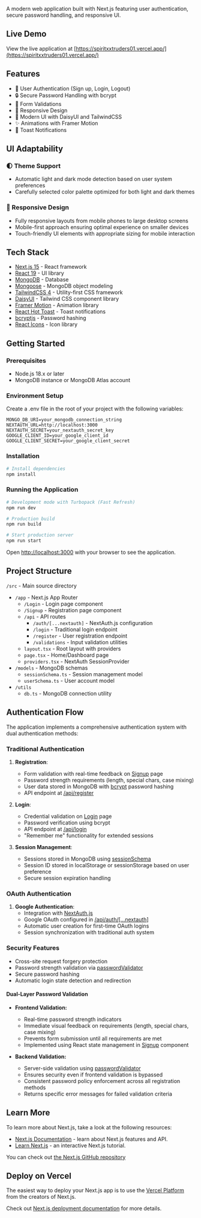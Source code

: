 A modern web application built with Next.js featuring user authentication, secure password handling, and responsive UI.

## Live Demo

View the live application at [https://spiritxxtruders01.vercel.app/](https://spiritxxtruders01.vercel.app/)

## Features

- 🔐 User Authentication (Sign up, Login, Logout)
- 🔒 Secure Password Handling with bcrypt
- 🚨 Form Validations
- 📱 Responsive Design
- 🎨 Modern UI with DaisyUI and TailwindCSS
- ✨ Animations with Framer Motion
- 🔔 Toast Notifications

## UI Adaptability

### 🌓 Theme Support
- Automatic light and dark mode detection based on user system preferences
- Carefully selected color palette optimized for both light and dark themes

### 📱 Responsive Design
- Fully responsive layouts from mobile phones to large desktop screens
- Mobile-first approach ensuring optimal experience on smaller devices
- Touch-friendly UI elements with appropriate sizing for mobile interaction

## Tech Stack

- [Next.js 15](https://nextjs.org/) - React framework
- [React 19](https://react.dev/) - UI library
- [MongoDB](https://www.mongodb.com/) - Database
- [Mongoose](https://mongoosejs.com/) - MongoDB object modeling
- [TailwindCSS 4](https://tailwindcss.com/) - Utility-first CSS framework
- [DaisyUI](https://daisyui.com/) - Tailwind CSS component library
- [Framer Motion](https://www.framer.com/motion/) - Animation library
- [React Hot Toast](https://react-hot-toast.com/) - Toast notifications
- [bcryptjs](https://www.npmjs.com/package/bcryptjs) - Password hashing
- [React Icons](https://react-icons.github.io/react-icons/) - Icon library

## Getting Started

### Prerequisites

- Node.js 18.x or later
- MongoDB instance or MongoDB Atlas account

### Environment Setup

Create a .env file in the root of your project with the following variables:

```
MONGO_DB_URI=your_mongodb_connection_string
NEXTAUTH_URL=http://localhost:3000
NEXTAUTH_SECRET=your_nextauth_secret_key
GOOGLE_CLIENT_ID=your_google_client_id
GOOGLE_CLIENT_SECRET=your_google_client_secret
```

### Installation

```bash
# Install dependencies
npm install
```

### Running the Application

```bash
# Development mode with Turbopack (Fast Refresh)
npm run dev

# Production build
npm run build

# Start production server
npm run start
```

Open [http://localhost:3000](http://localhost:3000) with your browser to see the application.

## Project Structure

```/src``` - Main source directory
  - ```/app``` - Next.js App Router
    - ```/Login``` - Login page component
    - ```/Signup``` - Registration page component
    - ```/api``` - API routes
      - ```/auth/[...nextauth]``` - NextAuth.js configuration
      - ```/login``` - Traditional login endpoint
      - ```/register``` - User registration endpoint
      - ```/validations``` - Input validation utilities
    - ```layout.tsx``` - Root layout with providers
    - ```page.tsx``` - Home/Dashboard page
    - ```providers.tsx``` - NextAuth SessionProvider
  - ```/models``` - MongoDB schemas
    - ```sessionSchema.ts``` - Session management model
    - ```userSchema.ts``` - User account model
  - ```/utils```
    - ```db.ts``` - MongoDB connection utility

## Authentication Flow

The application implements a comprehensive authentication system with dual authentication methods:

### Traditional Authentication
1. **Registration**:
   - Form validation with real-time feedback on [Signup](src/app/Signup/page.tsx) page
   - Password strength requirements (length, special chars, case mixing)
   - User data stored in MongoDB with [bcrypt](https://www.npmjs.com/package/bcryptjs) password hashing
   - API endpoint at [/api/register](src/app/api/register/route.ts)

2. **Login**:
   - Credential validation on [Login](src/app/Login/page.tsx) page
   - Password verification using bcrypt
   - API endpoint at [/api/login](src/app/api/login/route.ts)
   - "Remember me" functionality for extended sessions

3. **Session Management**:
   - Sessions stored in MongoDB using [sessionSchema](src/models/sessionSchema.ts)
   - Session ID stored in localStorage or sessionStorage based on user preference
   - Secure session expiration handling

### OAuth Authentication
1. **Google Authentication**:
   - Integration with [NextAuth.js](https://next-auth.js.org/)
   - Google OAuth configured in [/api/auth/[...nextauth]](src/app/api/auth/[...nextauth]/route.ts)
   - Automatic user creation for first-time OAuth logins
   - Session synchronization with traditional auth system

### Security Features
- Cross-site request forgery protection
- Password strength validation via [passwordValidator](src/app/api/validations/passwordValidator.tsx)
- Secure password hashing
- Automatic login state detection and redirection

#### Dual-Layer Password Validation
- **Frontend Validation:**
  - Real-time password strength indicators
  - Immediate visual feedback on requirements (length, special chars, case mixing)
  - Prevents form submission until all requirements are met
  - Implemented using React state management in [Signup](src/app/Signup/page.tsx) component

- **Backend Validation:**
  - Server-side validation using [passwordValidator](src/app/api/validations/passwordValidator.tsx)
  - Ensures security even if frontend validation is bypassed
  - Consistent password policy enforcement across all registration methods
  - Returns specific error messages for failed validation criteria

## Learn More

To learn more about Next.js, take a look at the following resources:

- [Next.js Documentation](https://nextjs.org/docs) - learn about Next.js features and API.
- [Learn Next.js](https://nextjs.org/learn) - an interactive Next.js tutorial.

You can check out [the Next.js GitHub repository](https://github.com/vercel/next.js)

## Deploy on Vercel

The easiest way to deploy your Next.js app is to use the [Vercel Platform](https://vercel.com/new?utm_medium=default-template&filter=next.js&utm_source=create-next-app&utm_campaign=create-next-app-readme) from the creators of Next.js.

Check out [Next.js deployment documentation](https://nextjs.org/docs/app/building-your-application/deploying) for more details.
